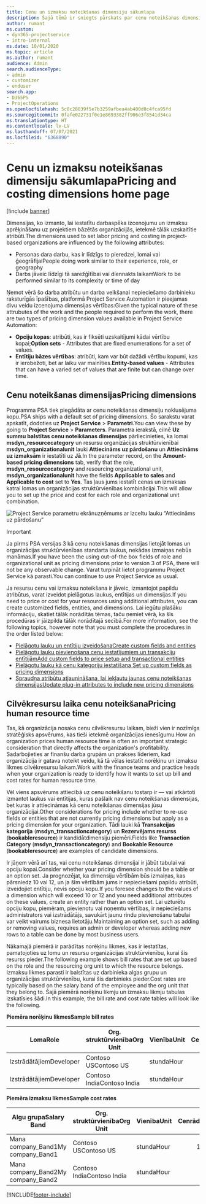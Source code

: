 ```yaml
---
title: Cenu un izmaksu noteikšanas dimensiju sākumlapa
description: Šajā tēmā ir sniegts pārskats par cenu noteikšanas dimensijām.
author: rumant
ms.custom:
- dyn365-projectservice
- intro-internal
ms.date: 10/01/2020
ms.topic: article
ms.author: rumant
audience: Admin
search.audienceType:
- admin
- customizer
- enduser
search.app:
- D365PS
- ProjectOperations
ms.openlocfilehash: 5c8c28839f5e7b3259afbea4ab400d0c4fca95fd
ms.sourcegitcommit: 0fafe022731f0e1e8693382ff906e3f8541d34ca
ms.translationtype: HT
ms.contentlocale: lv-LV
ms.lasthandoff: 07/07/2021
ms.locfileid: "6368890"
---
```

# <a name="pricing-and-costing-dimensions-home-page"></a><span data-ttu-id="505a0-103">Cenu un izmaksu noteikšanas dimensiju sākumlapa</span><span class="sxs-lookup"><span data-stu-id="505a0-103">Pricing and costing dimensions home page</span></span>

[!include [banner](../includes/psa-now-project-operations.md)]

<span data-ttu-id="505a0-104">Dimensijas, ko izmanto, lai iestatītu darbaspēka izcenojumu un izmaksu aprēķināšanu uz projektiem bāzētās organizācijās, ietekmē tālāk uzskaitītie atribūti.</span><span class="sxs-lookup"><span data-stu-id="505a0-104">The dimensions used to set labor pricing and costing in project-based organizations are influenced by the following attributes:</span></span>

- <span data-ttu-id="505a0-105">Personas dara darbu, kas ir līdzīgs to pieredzei, lomai vai ģeogrāfijai</span><span class="sxs-lookup"><span data-stu-id="505a0-105">People doing work similar to their experience, role, or geography</span></span>
- <span data-ttu-id="505a0-106">Darbs jāveic līdzīgi tā sarežģītībai vai diennakts laikam</span><span class="sxs-lookup"><span data-stu-id="505a0-106">Work to be performed similar to its complexity or time of day</span></span>

<span data-ttu-id="505a0-107">Ņemot vērā šo darba atribūtu un darba veikšanai nepieciešamo darbinieku raksturīgās īpašības, platformā Project Service Automation ir pieejamas divu veidu izcenojuma dimensijas vērtības:</span><span class="sxs-lookup"><span data-stu-id="505a0-107">Given the typical nature of these attrubutes of the work and the people required to perform the work, there are two types of pricing dimension values available in Project Service Automation:</span></span> 

- <span data-ttu-id="505a0-108">**Opciju kopas**: atribūti, kas ir fiksēti uzskaitījumi kādai vērtību kopai;</span><span class="sxs-lookup"><span data-stu-id="505a0-108">**Option sets** - Attributes that are fixed enumerations for a set of values.</span></span>
- <span data-ttu-id="505a0-109">**Entītiju bāzes vērtības**: atribūti, kam var būt dažādi vērtību kopumi, kas ir ierobežoti, bet ar laiku var mainīties.</span><span class="sxs-lookup"><span data-stu-id="505a0-109">**Entity-based values** - Attributes that can have a varied set of values that are finite but can change over time.</span></span>

## <a name="pricing-dimensions"></a><span data-ttu-id="505a0-110">Cenu noteikšanas dimensijas</span><span class="sxs-lookup"><span data-stu-id="505a0-110">Pricing dimensions</span></span>

<span data-ttu-id="505a0-111">Programma PSA tiek piegādāta ar cenu noteikšanas dimensiju noklusējuma kopu.</span><span class="sxs-lookup"><span data-stu-id="505a0-111">PSA ships with a default set of pricing dimensions.</span></span> <span data-ttu-id="505a0-112">Šo sarakstu varat apskatīt, dodoties uz **Project Service** > **Parametri**.</span><span class="sxs-lookup"><span data-stu-id="505a0-112">You can view these by going to **Project Service** > **Parameters**.</span></span> <span data-ttu-id="505a0-113">Parametra ierakstā, cilnē **Uz summu balstītas cenu noteikšanas dimensijas** pārliecinieties, ka lomai **msdyn_resourcecategory** un resursu organizācijas struktūrvienībai **msdyn_organizationalunit** lauki **Attiecināms uz pārdošanu** un **Attiecināms uz izmaksām** ir iestatīti uz **Jā**.</span><span class="sxs-lookup"><span data-stu-id="505a0-113">In the parameter record, on the **Amount-based pricing dimensions** tab, verify that the role, **msdyn_resourcecategory** and resourcing organizational unit, **msdyn_organizationalunit** have the fields **Applicable to sales** and **Applicable to cost** set to **Yes**.</span></span> <span data-ttu-id="505a0-114">Tas ļaus jums iestatīt cenas un izmaksas katrai lomas un organizācijas struktūrvienības kombinācijai.</span><span class="sxs-lookup"><span data-stu-id="505a0-114">This will allow you to set up the price and cost for each role and organizational unit combination.</span></span>

![Project Service parametru ekrānuzņēmums ar izceltu lauku “Attiecināms uz pārdošanu”](media/PS-OOB-parameters.png)

> [!IMPORTANT]
> <span data-ttu-id="505a0-116">Ja pirms PSA versijas 3 kā cenu noteikšanas dimensijas lietojāt lomas un organizācijas struktūrvienības standarta laukus, nekādas izmaiņas nebūs manāmas.</span><span class="sxs-lookup"><span data-stu-id="505a0-116">If you have been the using out-of-the box fields of role and organizational unit as pricing dimensions prior to version 3 of PSA, there will not be any observable change.</span></span> <span data-ttu-id="505a0-117">Varat turpināt lietot programmu Project Service kā parasti.</span><span class="sxs-lookup"><span data-stu-id="505a0-117">You can continue to use Project Service as usual.</span></span> 

<span data-ttu-id="505a0-118">Ja resursu cenu vai izmaksu noteikšana ir jāveic, izmantojot papildu atribūtus, varat izveidot pielāgotus laukus, entītijas un dimensijas.</span><span class="sxs-lookup"><span data-stu-id="505a0-118">If you need to price or cost for your resources using additional attributes, you can create customized fields, entities, and dimensions.</span></span> <span data-ttu-id="505a0-119">Lai iegūtu plašāku informāciju, skatiet tālāk norādītās tēmas, taču ņemiet vērā, ka šīs procedūras ir jāizpilda tālāk norādītajā secībā.</span><span class="sxs-lookup"><span data-stu-id="505a0-119">For more information, see the following topics, however note that you must complete the procedures in the order listed below:</span></span>

- [<span data-ttu-id="505a0-120">Pielāgotu lauku un entītiju izveidošana</span><span class="sxs-lookup"><span data-stu-id="505a0-120">Create custom fields and entities</span></span>](create-custom-fields-entities.md)
- [<span data-ttu-id="505a0-121">Pielāgotu lauku pievienošana cenu iestatījumiem un transakciju entītijām</span><span class="sxs-lookup"><span data-stu-id="505a0-121">Add custom fields to price setup and transactional entities</span></span>](field-references.md)
- [<span data-ttu-id="505a0-122">Pielāgotu lauku kā cenu kategoriju iestatīšana </span><span class="sxs-lookup"><span data-stu-id="505a0-122">Set up custom fields as pricing dimensions</span></span>](set-up-pricing-dimensions.md)
- [<span data-ttu-id="505a0-123">Spraudņa atribūtu atjaunināšana, lai iekļautu jaunas cenu noteikšanas dimensijas</span><span class="sxs-lookup"><span data-stu-id="505a0-123">Update plug-in attributes to include new pricing dimensions</span></span>](update-plug-in-attributes.md)

## <a name="pricing-human-resource-time"></a><span data-ttu-id="505a0-124">Cilvēkresursu laika cenu noteikšana</span><span class="sxs-lookup"><span data-stu-id="505a0-124">Pricing human resource time</span></span>
<span data-ttu-id="505a0-125">Tas, kā organizācija nosaka cenu cilvēkresursu laikam, bieži vien ir nozīmīgs stratēģisks apsvērums, kas tieši ietekmē organizācijas ienesīgumu.</span><span class="sxs-lookup"><span data-stu-id="505a0-125">How an organization prices human resource time is often an important strategic consideration that directly affects the organization's profitability.</span></span> <span data-ttu-id="505a0-126">Sadarbojieties ar finanšu darba grupām un prakses līderiem, kad organizācija ir gatava noteikt veidu, kā tā vēlas iestatīt norēķinu un izmaksu likmes cilvēkresursu laikam.</span><span class="sxs-lookup"><span data-stu-id="505a0-126">Work with the finance teams and practice heads when your organization is ready to identify how it wants to set up bill and cost rates for human resource time.</span></span>

<span data-ttu-id="505a0-127">Vēl viens apsvērums attiecībā uz cenu noteikšanu tostarp ir — vai atkārtoti izmantot laukus vai entītijas, kuras pašlaik nav cenu noteikšanas dimensijas, bet kuras ir attiecināmas kā cenu noteikšanas dimensijas jūsu organizācijai.</span><span class="sxs-lookup"><span data-stu-id="505a0-127">Other considerations for pricing include whether to re-use fields or entities that are not currently pricing dimensions but apply as a pricing dimension for your organization.</span></span> <span data-ttu-id="505a0-128">Tādi lauki kā **Transakcijas kategorija** (**msdyn_transactioncategory**) un **Rezervējams resurss** (**bookableresource**) ir kandidātdimensiju piemēri.</span><span class="sxs-lookup"><span data-stu-id="505a0-128">Fields like **Transaction Category** (**msdyn_transactioncategory**) and **Bookable Resource** (**bookableresource**) are examples of candidate dimensions.</span></span> 

<span data-ttu-id="505a0-129">Ir jāņem vērā arī tas, vai cenu noteikšanas dimensijai ir jābūt tabulai vai opciju kopai.</span><span class="sxs-lookup"><span data-stu-id="505a0-129">Consider whether your pricing dimension should be a table or an option set.</span></span> <span data-ttu-id="505a0-130">Ja prognozējat, ka dimensiju vērtībām būs izmaiņas, kas pārsniedz 10 vai 12, un ja šīm vērtībām jums ir nepieciešami papildu atribūti, izveidojiet entītiju, nevis opciju kopu.</span><span class="sxs-lookup"><span data-stu-id="505a0-130">If you foresee changes to the values of a dimension which will exceed 10 or 12 and you need additional attributes on these values, create an entity rather than an option set.</span></span> <span data-ttu-id="505a0-131">Lai uzturētu opciju kopu, piemēram, pievienotu vai noņemtu vērtības, ir nepieciešams administrators vai izstrādātājs, savukārt jaunu rindu pievienošanu tabulai var veikt vairums biznesa lietotāju.</span><span class="sxs-lookup"><span data-stu-id="505a0-131">Maintaining an option set, such as adding or removing values, requires an admin or developer whereas adding new rows to a table can be done by most business users.</span></span>

<span data-ttu-id="505a0-132">Nākamajā piemērā ir parādītas norēķinu likmes, kas ir iestatītas, pamatojoties uz lomu un resursu organizācijas struktūrvienību, kurai šis resurss pieder.</span><span class="sxs-lookup"><span data-stu-id="505a0-132">The following example shows bill rates that are set up based on the role and the resourcing org unit to which the resource belongs.</span></span> <span data-ttu-id="505a0-133">Izmaksu likmes parasti ir balstītas uz darbinieka algas grupu un organizācijas struktūrvienību, kurai šis darbinieks pieder.</span><span class="sxs-lookup"><span data-stu-id="505a0-133">Cost rates are typically based on the salary band of the employee and the org unit that they belong to.</span></span> <span data-ttu-id="505a0-134">Šajā piemērā norēķinu likmju un izmaksu likmju tabulas izskatīsies šādi.</span><span class="sxs-lookup"><span data-stu-id="505a0-134">In this example, the bill rate and cost rate tables will look like the following.</span></span>

<span data-ttu-id="505a0-135">**Piemēra norēķinu likmes**</span><span class="sxs-lookup"><span data-stu-id="505a0-135">**Sample bill rates**</span></span>

| <span data-ttu-id="505a0-136">Loma</span><span class="sxs-lookup"><span data-stu-id="505a0-136">Role</span></span>        | <span data-ttu-id="505a0-137">Org. struktūrvienība</span><span class="sxs-lookup"><span data-stu-id="505a0-137">Org Unit</span></span>    |<span data-ttu-id="505a0-138">Vienība</span><span class="sxs-lookup"><span data-stu-id="505a0-138">Unit</span></span>      |<span data-ttu-id="505a0-139">Cenrādis</span><span class="sxs-lookup"><span data-stu-id="505a0-139">Price</span></span>      |<span data-ttu-id="505a0-140">Valūta</span><span class="sxs-lookup"><span data-stu-id="505a0-140">Currency</span></span>  |
| ------------|-------------|----------|----------:|----------|
| <span data-ttu-id="505a0-141">Izstrādātājiem</span><span class="sxs-lookup"><span data-stu-id="505a0-141">Developer</span></span>   | <span data-ttu-id="505a0-142">Contoso US</span><span class="sxs-lookup"><span data-stu-id="505a0-142">Contoso US</span></span>  |<span data-ttu-id="505a0-143">stunda</span><span class="sxs-lookup"><span data-stu-id="505a0-143">Hour</span></span> | <span data-ttu-id="505a0-144">200</span><span class="sxs-lookup"><span data-stu-id="505a0-144">200</span></span>|<span data-ttu-id="505a0-145">USD</span><span class="sxs-lookup"><span data-stu-id="505a0-145">USD</span></span>     |
| <span data-ttu-id="505a0-146">Izstrādātājiem</span><span class="sxs-lookup"><span data-stu-id="505a0-146">Developer</span></span>   | <span data-ttu-id="505a0-147">Contoso India</span><span class="sxs-lookup"><span data-stu-id="505a0-147">Contoso India</span></span> |<span data-ttu-id="505a0-148">stunda</span><span class="sxs-lookup"><span data-stu-id="505a0-148">Hour</span></span>|   <span data-ttu-id="505a0-149">112</span><span class="sxs-lookup"><span data-stu-id="505a0-149">112</span></span>|<span data-ttu-id="505a0-150">USD</span><span class="sxs-lookup"><span data-stu-id="505a0-150">USD</span></span>     |


<span data-ttu-id="505a0-151">**Piemēra izmaksu likmes**</span><span class="sxs-lookup"><span data-stu-id="505a0-151">**Sample cost rates**</span></span>

| <span data-ttu-id="505a0-152">Algu grupa</span><span class="sxs-lookup"><span data-stu-id="505a0-152">Salary Band</span></span>     | <span data-ttu-id="505a0-153">Org. struktūrvienība</span><span class="sxs-lookup"><span data-stu-id="505a0-153">Org Unit</span></span>    |<span data-ttu-id="505a0-154">Vienība</span><span class="sxs-lookup"><span data-stu-id="505a0-154">Unit</span></span>      |<span data-ttu-id="505a0-155">Cenrādis</span><span class="sxs-lookup"><span data-stu-id="505a0-155">Price</span></span>      |<span data-ttu-id="505a0-156">Valūta</span><span class="sxs-lookup"><span data-stu-id="505a0-156">Currency</span></span>  |
| ----------------|-------------|----------|----------:|----------|
| <span data-ttu-id="505a0-157">Mana company_Band1</span><span class="sxs-lookup"><span data-stu-id="505a0-157">My company_Band1</span></span> | <span data-ttu-id="505a0-158">Contoso US</span><span class="sxs-lookup"><span data-stu-id="505a0-158">Contoso US</span></span>  |<span data-ttu-id="505a0-159">stunda</span><span class="sxs-lookup"><span data-stu-id="505a0-159">Hour</span></span> | <span data-ttu-id="505a0-160">145</span><span class="sxs-lookup"><span data-stu-id="505a0-160">145</span></span>|<span data-ttu-id="505a0-161">USD</span><span class="sxs-lookup"><span data-stu-id="505a0-161">USD</span></span>     |
| <span data-ttu-id="505a0-162">Mana company_Band2</span><span class="sxs-lookup"><span data-stu-id="505a0-162">My company_Band2</span></span> | <span data-ttu-id="505a0-163">Contoso India</span><span class="sxs-lookup"><span data-stu-id="505a0-163">Contoso India</span></span> |<span data-ttu-id="505a0-164">stunda</span><span class="sxs-lookup"><span data-stu-id="505a0-164">Hour</span></span>|   <span data-ttu-id="505a0-165">67</span><span class="sxs-lookup"><span data-stu-id="505a0-165">67</span></span>|<span data-ttu-id="505a0-166">USD</span><span class="sxs-lookup"><span data-stu-id="505a0-166">USD</span></span>     |


[!INCLUDE[footer-include](../includes/footer-banner.md)]